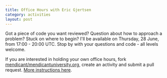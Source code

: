 ```yaml
---
title: Office Hours with Eric Gjertsen
category: activities
layout: post
---
```


Got a piece of code you want reviewed? Question about how to approach a problem? Stuck on where to begin? I'll be available on Thursday, 28 June, from 17:00 - 20:00 UTC. Stop by with your questions and code - all levels welcome.

If you are interested in holding your own office hours, fork [mendicant/mendicantuniversity.org](https://github.com/mendicant/mendicantuniversity.org), create an activity and submit a pull request. [More instructions here](https://github.com/mendicant/mendicantuniversity.org/wiki/How-to-post-an-activity-to-mendicantuniversity.org).


